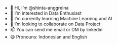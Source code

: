 - 👋 Hi, I’m @shinta-anggreina
- 👀 I’m interested in Data Enthusiast
- 🌱 I’m currently learning Machine Learning and AI
- 💞️ I’m looking to collaborate on Data Project
- 📫 You can send me email or DM by linkedin
- 😄 Pronouns: Indonesian and English

<!---
shinta-anggreina/shinta-anggreina is a ✨ special ✨ repository because its `README.md` (this file) appears on your GitHub profile.
You can click the Preview link to take a look at your changes.
--->
